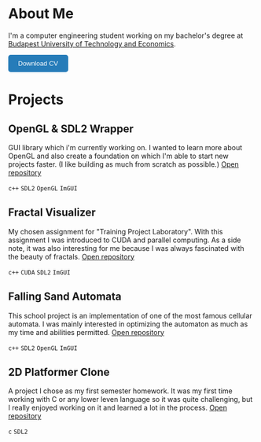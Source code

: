 # About Me
I'm a computer engineering student working on my bachelor's degree at [Budapest University of Technology and Economics](https://www.bme.hu/?language=en). 

<a href="files/cv.pdf" download="cv-aron-bertalan.pdf">
    <button style="background-color: #267CB9; color: white; padding: 10px 20px; border: none; border-radius: 5px; cursor: pointer;">
        Download CV
    </button>
</a>

# Projects

## OpenGL & SDL2 Wrapper

GUI library which i'm currently working on. I wanted to learn more about OpenGL and also create a foundation on which I'm able to start new projects faster. (I like building as much from scratch as possible.) [Open repository](https://github.com/bertalanaron/3d-graphics)

`c++` `SDL2` `OpenGL` `ImGUI`

## Fractal Visualizer

My chosen assignment for "Training Project Laboratory". With this assignment I was introduced to CUDA and parallel computing. As a side note, it was also interesting for me because I was always fascinated with the beauty of fractals. [Open repository](https://github.com/bertalanaron/gpgpu)

`c++` `CUDA` `SDL2` `ImGUI`

## Falling Sand Automata

This school project is an implementation of one of the most famous cellular automata. I was mainly interested in optimizing the automaton as much as my time and abilities permitted. [Open repository](https://github.com/bertalanaron/cellular-automata)

`c++` `SDL2` `OpenGL` `ImGUI`

## 2D Platformer Clone

A project I chose as my first semester homework. It was my first time working with C or any lower leven language so it was quite challenging, but I really enjoyed working on it and learned a lot in the process. [Open repository](https://github.com/bertalanaron/prog1_nhz)

`c` `SDL2`
